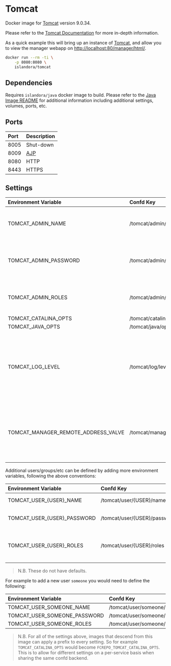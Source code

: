 # Tomcat

Docker image for [Tomcat] version 9.0.34.

Please refer to the [Tomcat Documentation] for more in-depth information.

As a quick example this will bring up an instance of [Tomcat], and allow you
to view the manager webapp on <http://localhost:80/manager/html/>.

```bash
docker run --rm -ti \
    -p 8080:8080 \
    islandora/tomcat
```

## Dependencies

Requires `islandora/java` docker image to build. Please refer to the
[Java Image README](../java/README.md) for additional information including
additional settings, volumes, ports, etc.

## Ports

| Port | Description |
| :--- | :---------- |
| 8005 | Shut-down   |
| 8009 | [AJP]       |
| 8080 | HTTP        |
| 8443 | HTTPS       |

## Settings

| Environment Variable                | Confd Key                            | Default     | Description                                                                           |
| :---------------------------------- | :----------------------------------- | :---------- | :------------------------------------------------------------------------------------ |
| TOMCAT_ADMIN_NAME                   | /tomcat/admin/name                   | admin       | The user name of the manager webapp admin user                                        |
| TOMCAT_ADMIN_PASSWORD               | /tomcat/admin/password               | password    | The password for the manager webapp admin user                                        |
| TOMCAT_ADMIN_ROLES                  | /tomcat/admin/roles                  | manager-gui | Comma separated list of roles the user has                                            |
| TOMCAT_CATALINA_OPTS                | /tomcat/catalina/opts                |             |                                                                                       |
| TOMCAT_JAVA_OPTS                    | /tomcat/java/opts                    |             |                                                                                       |
| TOMCAT_LOG_LEVEL                    | /tomcat/log/level                    | INFO        | Log level. Possible Values: SEVERE, WARNING, INFO, CONFIG, FINE, FINER, FINEST or ALL |
| TOMCAT_MANAGER_REMOTE_ADDRESS_VALVE | /tomcat/manager/remote/address/valve | ^.*$        | Allows / blocks access to manager app to addresses which match this regex             |

Additional users/groups/etc can be defined by adding more environment variables,
following the above conventions:

| Environment Variable        | Confd Key                    | Description                                |
| :-------------------------- | :--------------------------- | :----------------------------------------- |
| TOMCAT_USER_{USER}_NAME     | /tomcat/user/{USER}/name     | The user name                              |
| TOMCAT_USER_{USER}_PASSWORD | /tomcat/user/{USER}/password | The password for the user                  |
| TOMCAT_USER_{USER}_ROLES    | /tomcat/user/{USER}/roles    | Comma separated list of roles the user has |

> N.B. These do not have defaults.

For example to add a new user `someone` you would need to define the following:

| Environment Variable         | Confd Key                     | Value    |
| :--------------------------- | :---------------------------- | :------- |
| TOMCAT_USER_SOMEONE_NAME     | /tomcat/user/someone/name     | someone  |
| TOMCAT_USER_SOMEONE_PASSWORD | /tomcat/user/someone/password | password |
| TOMCAT_USER_SOMEONE_ROLES    | /tomcat/user/someone/roles    | admin    |

> N.B. For all of the settings above, images that descend from this image can
> apply a prefix to every setting. So for example `TOMCAT_CATALINA_OPTS` would
> become `FCREPO_TOMCAT_CATALINA_OPTS`. This is to allow for different settings
> on a per-service basis when sharing the same confd backend.

[AJP]: https://tomcat.apache.org/tomcat-9.0-doc/config/ajp.html
[Tomcat Documentation]: https://tomcat.apache.org/tomcat-9.0-doc/
[Tomcat Logging]: https://tomcat.apache.org/tomcat-9.0-doc/logging.html
[Tomcat]: https://tomcat.apache.org/
